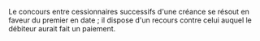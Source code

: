 Le concours entre cessionnaires successifs d'une créance se résout en faveur du premier en date ; il dispose d'un recours contre celui auquel le débiteur aurait fait un paiement.
